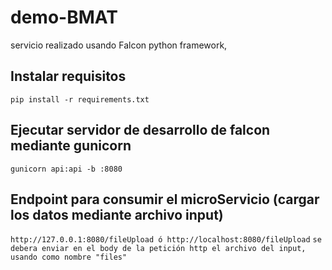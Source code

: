 # demo-BMAT
servicio realizado usando Falcon python framework, 

## Instalar requisitos
`pip install -r requirements.txt`

## Ejecutar servidor de desarrollo de falcon mediante gunicorn
`gunicorn api:api -b :8080`

## Endpoint para consumir el microServicio (cargar los datos mediante archivo input)
`http://127.0.0.1:8080/fileUpload ó http://localhost:8080/fileUpload`
`se debera enviar en el body de la petición http el archivo del input, usando como nombre "files"`

